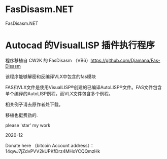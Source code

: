# FasDisasm.NET
FasDisasm.NET
# Autocad 的VisualLISP 插件执行程序

程序移植自 CW2K 的 FasDisasm （VB6）https://github.com/Djamana/Fas-Disasm

该程序能够解密和反编译VLX中包含的fas模块

FAS和VLX文件是使用VisualLISP®创建的已编译AutoLISP®文件。FAS文件包含单个编译的AutoLISP例程，而VLX文件包含多个例程。

相关例子请去原作者处下载。

移植也挺费劲的.

please 'star' my work

2020-12

Donate here （bitcoin Account address）：
14qwJ7jZdvPVV2kUPKfDrz4MHoYCQQmzHk

